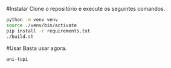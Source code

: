 #Instalar
Clone o repositório e execute os seguintes comandos.
```bash
python -m venv venv
source ./venv/bin/activate
pip install -r requirements.txt
./build.sh
```

#Usar
Basta usar agora.
```bash
ani-tupi
```
